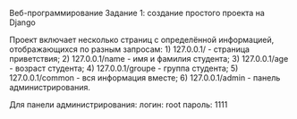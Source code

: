 Веб-программирование
Задание 1: создание простого проекта на Django

Проект включает несколько страниц с определённой информацией, отображающихся по разным запросам:
    1) 127.0.0.1/ - страница приветствия;
    2) 127.0.0.1/name - имя и фамилия студента;
    3) 127.0.0.1/age - возраст студента;
    4) 127.0.0.1/groupe - группа студента;
    5) 127.0.0.1/common - вся информация вместе;
    6) 127.0.0.1/admin - панель администрирования.

Для панели администрирования:
    логин: root
    пароль: 1111

